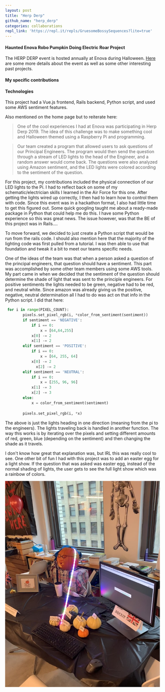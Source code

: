 ```yaml
---
layout: post
title: "Herp Derp"
github_name: "herp_derp"
categories: collaborations
repl_link: 'https://repl.it/repls/GruesomeBossySequences?lite=true'
---
```

#### Haunted Enova Robo Pumpkin Doing Electric Roar Project

The HERP DERP event is hosted annually at Enova during Halloween. [Here](https://www.enova.com/blog/enova-halloween-event/) are some more details about the event as well as some other interesting past projects.

#### My specific contributions

 <a href="{{ site.data.social-media['github'].href }}{{ site.data.social-media['github'].id }}/{{page.github_name}}/pulls?q=is%3Apr+is%3Aclosed+author%3AgaryCoffey" title="{{ site.data.social-media['github'].title }}"><i class="fa {{ site.data.social-media['github'].fa-icon }}"></i></a>

#### Technologies

This project had a Vue.js frontend, Rails backend, Python script, and used some AWS sentiment features.

Also mentioned on the home page but to reiterate here:

> One of the cool experiences I had at Enova was participating in Herp Derp 2019. The idea of this challenge was to make something cool and Halloween themed using a Raspberry Pi and programming.

> Our team created a program that allowed users to ask questions of our Principal Engineers. The program would then send the question through a stream of LED lights to the head of the Engineer, and a random answer would come back. The questions were also analyzed using Amazon sentiment, and the LED lights were colored according to the sentiment of the question.

For this project, my contributions included the physical connection of our LED lights to the Pi. I had to reflect back on some of my schematic/electrician skills I learned in the Air Force for this one. After getting the lights wired up correctly, I then had to learn how to control them with code. Since this event was in a hackathon format, I also had little time to get this figured out. Some quick googling taught me about a ready-made package in Python that could help me do this. I have some Python experience so this was great news. The issue however, was that the BE of this project was in Rails....

To move forward, we decided to just create a Python script that would be run from the rails code. I should also mention here that the majority of the lighting code was first pulled from a tutorial. I was then able to use that foundation and tweak it a bit to meet our teams specific needs.

One of the ideas of the team was that when a person asked a question of the principal engineers, that question should have a sentiment. This part was accomplished by some other team members using some AWS tools. My part came in when we decided that the sentiment of the question should determine the shade of light that was sent to the principle engineers. For positive sentiments the lights needed to be green, negative had to be red, and neutral white. Since amazon was already giving us the positive, negative, neutral determination all I had to do was act on that info in the Python script. I did that here:

```python
 for i in range(PIXEL_COUNT):
        pixels.set_pixel_rgb(i, *color_from_sentiment(sentiment))
        if sentiment == 'NEGATIVE':
            if i == 0:
                x = [64,64,255]
            x[0] -= 2
            x[1] -= 2
        elif sentiment == 'POSITIVE':
            if i == 0:
                x = [64, 255, 64]
            x[0] -= 2
	          x[2] -= 2
        elif sentiment == 'NEUTRAL':
            if i == 0:
                x = [255, 96, 96]
            x[1] -= 3
            x[2] -= 3
        else:
            x = color_from_sentiment(sentiment)

        pixels.set_pixel_rgb(i, *x)
```

The above is just the lights heading in one direction (meaning from the pi to the engineers). The lights traveling back is handled in another function. The way this works is by iterating over the pixels and setting different amounts of red, green, blue (depending on the sentiment) and then changing the shade as it travels.

I don't know how great that explanation was, but IRL this was really cool to see. One other bit of fun I had with this project was to add an easter egg for a light show. If the question that was asked was easter egg, instead of the normal shading of lights, the user gets to see the full light show which was a rainbow of colors.

![Picture of herp derp project. Fake guy with jackolantern head with led lights connected to computer monitor.](/images/herp_derp.png)
